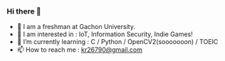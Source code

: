 ### Hi there 👋

- 🔭 I am a freshman at Gachon University.
- 🤔 I am interested in : IoT, Information Security, Indie Games!
- 🌱 I’m currently learning : C / Python / OpenCV2(sooooooon) / TOEIC
- 📫 How to reach me : kr26790@gmail.com
<!--
**DuJoGaks/DuJoGaks** is a ✨ _special_ ✨ repository because its `README.md` (this file) appears on your GitHub profile.

Here are some ideas to get you started:

- 🔭 I’m currently working on ...
- 🌱 I’m currently learning ...
- 👯 I’m looking to collaborate on ...
- 🤔 I’m looking for help with ...
- 💬 Ask me about ...
- 📫 How to reach me: ...
- 😄 Pronouns: ...
- ⚡ Fun fact: ...
-->
